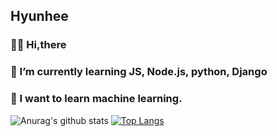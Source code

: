 ## Hyunhee
<div style="border:1px"></div>

### 🙌🏼 Hi,there <p>
### 🌱 I’m currently learning JS, Node.js, python, Django<p>
### 📓 I want to learn machine learning.<p>


![Anurag's github stats](https://github-readme-stats.vercel.app/api?username=Hyoniii&show_icons=true&hide=stars&theme=flag-india)
[![Top Langs](https://github-readme-stats.vercel.app/api/top-langs/?username=Hyoniiia&layout=compact)](https://github.com/anuraghazra/github-readme-stats)

<!--
**Hyoniii/Hyoniii** is a ✨ _special_ ✨ repository because its `README.md` (this file) appears on your GitHub profile.

Here are some ideas to get you started:

- 🔭 I’m currently working on ...
- 🌱 I’m currently learning ...
- 👯 I’m looking to collaborate on ...
- 🤔 I’m looking for help with ...
- 💬 Ask me about ...
- 📫 How to reach me: ...
- 😄 Pronouns: ...
- ⚡ Fun fact: ...
-->



